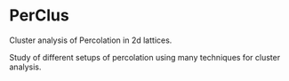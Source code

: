 # PerClus
Cluster analysis of Percolation in 2d lattices.

Study of different setups of percolation using many techniques for cluster
analysis.
